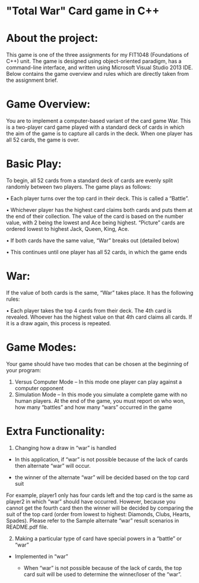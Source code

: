 # "Total War" Card game in C++

# About the project:
This game is one of the three assignments for my FIT1048 (Foundations of C++) unit. The game is designed using object-oriented paradigm, has a command-line interface, and written using Microsoft Visual Studio 2013 IDE. Below contains the game overview and rules which are directly taken from the assignment brief.

# Game Overview:
You are to implement a computer-based variant of the card game War. This is a two-player card game played with a standard deck of cards in which the aim of the game is to capture all cards in the deck. When one player has all 52 cards, the game is over.

# Basic Play:
To begin, all 52 cards from a standard deck of cards are evenly split randomly between two players.
The game plays as follows:

• Each player turns over the top card in their deck. This is called a “Battle”.

• Whichever player has the highest card claims both cards and puts them at the end of their
collection. The value of the card is based on the number value, with 2 being the lowest and
Ace being highest. “Picture” cards are ordered lowest to highest Jack, Queen, King, Ace.

• If both cards have the same value, “War” breaks out (detailed below)

• This continues until one player has all 52 cards, in which the game ends

# War:
If the value of both cards is the same, “War” takes place. It has the following rules:

• Each player takes the top 4 cards from their deck. The 4th card is revealed. Whoever has the
highest value on that 4th card claims all cards. If it is a draw again, this process is repeated.

# Game Modes:
Your game should have two modes that can be chosen at the beginning of your program:
1. Versus Computer Mode – In this mode one player can play against a computer opponent
2. Simulation Mode – In this mode you simulate a complete game with no human players. At
the end of the game, you must report on who won, how many “battles” and how many
“wars” occurred in the game

# Extra Functionality:
1. Changing how a draw in “war” is handled
  
  - In this application, if “war” is not possible because of the lack of cards then alternate “war” will occur.
  
  - the winner of the alternate “war” will be decided based on the top card suit
  
For example, player1 only has four cards left and the top card is the same as player2 in which “war” should have occurred.       However, because you cannot get the fourth card then the winner will be decided by comparing the suit of the top card (order from lowest to highest: Diamonds, Clubs, Hearts, Spades). Please refer to the Sample alternate “war” result scenarios in README.pdf file.
  
2. Making a particular type of card have special powers in a “battle” or “war”

  - Implemented in “war”
  
    - When “war” is not possible because of the lack of cards, the top card suit will be used to determine the winner/loser of the “war”.
